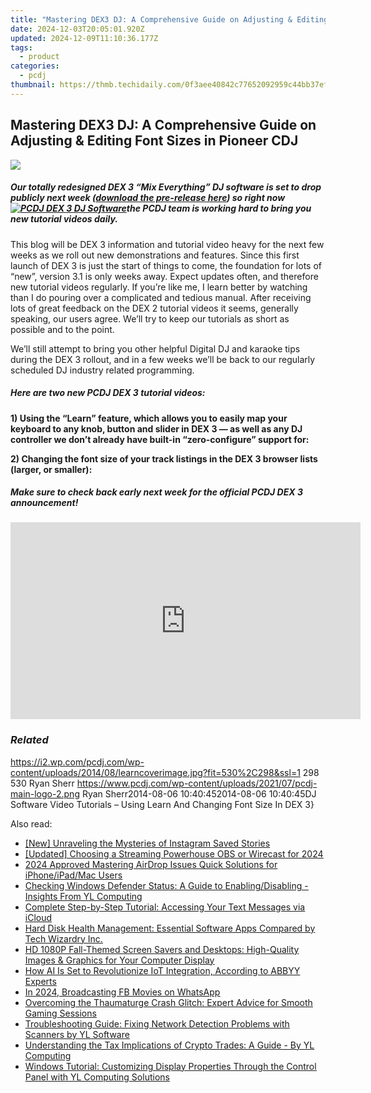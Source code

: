 ```yaml
---
title: "Mastering DEX3 DJ: A Comprehensive Guide on Adjusting & Editing Font Sizes in Pioneer CDJ"
date: 2024-12-03T20:05:01.920Z
updated: 2024-12-09T11:10:36.177Z
tags:
  - product
categories:
  - pcdj
thumbnail: https://thmb.techidaily.com/0f3aee40842c77652092959c44bb37ef79d636e0b9ea84d35588db5436176752.jpeg
---
```


## Mastering DEX3 DJ: A Comprehensive Guide on Adjusting & Editing Font Sizes in Pioneer CDJ

[![](https://i2.wp.com/pcdj.com/wp-content/uploads/2014/08/learncoverimage.jpg?resize=530%2C270&ssl=1)](https://i2.wp.com/pcdj.com/wp-content/uploads/2014/08/learncoverimage.jpg?fit=530%2C298&ssl=1 "learncoverimage")

##### Our totally redesigned DEX 3 “Mix Everything” DJ software is set to drop publicly next week ([download the pre-release here](https://tools.techidaily.com/pcdj/products/)) so right now [![PCDJ DEX 3 DJ Software](https://i0.wp.com/www.pcdj.com/wp-content/uploads/2014/08/dex3pageimage1-300x214.jpg?resize=300%2C214&ssl=1)](https://i2.wp.com/www.pcdj.com/wp-content/uploads/2014/08/dex3pageimage1.jpg?ssl=1)the PCDJ team is working hard to bring you new tutorial videos daily.

This blog will be DEX 3 information and tutorial video heavy for the next few weeks as we roll out new demonstrations and features. Since this first launch of DEX 3 is just the start of things to come, the foundation for lots of “new”, version 3.1 is only weeks away. Expect updates often, and therefore new tutorial videos regularly. If you’re like me, I learn better by watching than I do pouring over a complicated and tedious manual. After receiving lots of great feedback on the DEX 2 tutorial videos it seems, generally speaking, our users agree. We’ll try to keep our tutorials as short as possible and to the point.

We’ll still attempt to bring you other helpful Digital DJ and karaoke tips during the DEX 3 rollout, and in a few weeks we’ll be back to our regularly scheduled DJ industry related programming.

##### Here are two new PCDJ DEX 3 tutorial videos:

**1) Using the “Learn” feature, which allows you to easily map your keyboard to any knob, button and slider in DEX 3 — as well as any DJ controller we don’t already have built-in “zero-configure” support for:**  
  
**2) Changing the font size of your track listings in the DEX 3 browser lists (larger, or smaller):**   

##### Make sure to check back early next week for the official PCDJ DEX 3 announcement!

<!-- affiliate ads begin -->
<iframe width="560" height="315" src="https://www.youtube.com/embed/GyfJUhsz_AY?si=x2HjoLX1B89oEPgZ" title="YouTube video player" frameborder="0" allow="accelerometer; autoplay; clipboard-write; encrypted-media; gyroscope; picture-in-picture; web-share" referrerpolicy="strict-origin-when-cross-origin" allowfullscreen></iframe>
<!-- affiliate ads end -->

### _Related_

https://i2.wp.com/pcdj.com/wp-content/uploads/2014/08/learncoverimage.jpg?fit=530%2C298&ssl=1 298 530 Ryan Sherr https://www.pcdj.com/wp-content/uploads/2021/07/pcdj-main-logo-2.png Ryan Sherr2014-08-06 10:40:452014-08-06 10:40:45DJ Software Video Tutorials – Using Learn And Changing Font Size In DEX 3}

<ins class="adsbygoogle"
     style="display:block"
     data-ad-format="autorelaxed"
     data-ad-client="ca-pub-7571918770474297"
     data-ad-slot="1223367746"></ins>

<ins class="adsbygoogle"
     style="display:block"
     data-ad-client="ca-pub-7571918770474297"
     data-ad-slot="8358498916"
     data-ad-format="auto"
     data-full-width-responsive="true"></ins>

<span class="atpl-alsoreadstyle">Also read:</span>
<div><ul>
<li><a href="https://instagram-video-recordings.techidaily.com/new-unraveling-the-mysteries-of-instagram-saved-stories/"><u>[New] Unraveling the Mysteries of Instagram Saved Stories</u></a></li>
<li><a href="https://fox-access.techidaily.com/updated-choosing-a-streaming-powerhouse-obs-or-wirecast-for-2024/"><u>[Updated] Choosing a Streaming Powerhouse OBS or Wirecast for 2024</u></a></li>
<li><a href="https://extra-support.techidaily.com/2024-approved-mastering-airdrop-issues-quick-solutions-for-iphoneipadmac-users/"><u>2024 Approved Mastering AirDrop Issues Quick Solutions for iPhone/iPad/Mac Users</u></a></li>
<li><a href="https://discover-amazing.techidaily.com/checking-windows-defender-status-a-guide-to-enablingdisabling-insights-from-yl-computing/"><u>Checking Windows Defender Status: A Guide to Enabling/Disabling - Insights From YL Computing</u></a></li>
<li><a href="https://win-updates.techidaily.com/complete-step-by-step-tutorial-accessing-your-text-messages-via-icloud/"><u>Complete Step-by-Step Tutorial: Accessing Your Text Messages via iCloud</u></a></li>
<li><a href="https://discover-amazing.techidaily.com/hard-disk-health-management-essential-software-apps-compared-by-tech-wizardry-inc/"><u>Hard Disk Health Management: Essential Software Apps Compared by Tech Wizardry Inc.</u></a></li>
<li><a href="https://discover-amazing.techidaily.com/hd-1080p-fall-themed-screen-savers-and-desktops-high-quality-images-and-graphics-for-your-computer-display/"><u>HD 1080P Fall-Themed Screen Savers and Desktops: High-Quality Images & Graphics for Your Computer Display</u></a></li>
<li><a href="https://tech-savvy.techidaily.com/how-ai-is-set-to-revolutionize-iot-integration-according-to-abbyy-experts/"><u>How AI Is Set to Revolutionize IoT Integration, According to ABBYY Experts</u></a></li>
<li><a href="https://facebook-videos.techidaily.com/in-2024-broadcasting-fb-movies-on-whatsapp/"><u>In 2024, Broadcasting FB Movies on WhatsApp</u></a></li>
<li><a href="https://win-blog.techidaily.com/overcoming-the-thaumaturge-crash-glitch-expert-advice-for-smooth-gaming-sessions/"><u>Overcoming the Thaumaturge Crash Glitch: Expert Advice for Smooth Gaming Sessions</u></a></li>
<li><a href="https://discover-amazing.techidaily.com/troubleshooting-guide-fixing-network-detection-problems-with-scanners-by-yl-software/"><u>Troubleshooting Guide: Fixing Network Detection Problems with Scanners by YL Software</u></a></li>
<li><a href="https://discover-amazing.techidaily.com/understanding-the-tax-implications-of-crypto-trades-a-guide-by-yl-computing/"><u>Understanding the Tax Implications of Crypto Trades: A Guide - By YL Computing</u></a></li>
<li><a href="https://discover-amazing.techidaily.com/windows-tutorial-customizing-display-properties-through-the-control-panel-with-yl-computing-solutions/"><u>Windows Tutorial: Customizing Display Properties Through the Control Panel with YL Computing Solutions</u></a></li>
</ul></div>

